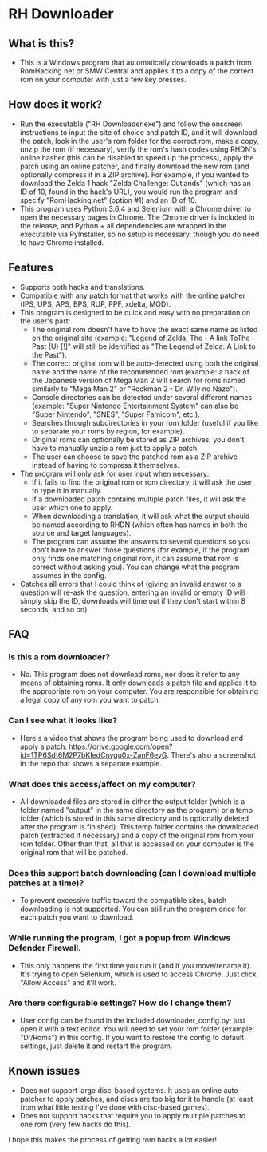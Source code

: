 # RH Downloader
## What is this?
- This is a Windows program that automatically downloads a patch from RomHacking.net or SMW Central and applies it to a copy of the correct rom on your computer with just a few key presses.

## How does it work?
- Run the executable ("RH Downloader.exe") and follow the onscreen instructions to input the site of choice and patch ID, and it will download the patch, look in the user's rom folder for the correct rom, make a copy, unzip the rom (if necessary), verify the rom's hash codes using RHDN's online hasher (this can be disabled to speed up the process), apply the patch using an online patcher, and finally download the new rom (and optionally compress it in a ZIP archive). For example, if you wanted to download the Zelda 1 hack "Zelda Challenge: Outlands" (which has an ID of 10, found in the hack's URL), you would run the program and specify "RomHacking.net" (option #1) and an ID of 10.
- This program uses Python 3.6.4 and Selenium with a Chrome driver to open the necessary pages in Chrome. The Chrome driver is included in the release, and Python + all dependencies are wrapped in the executable via PyInstaller, so no setup is necessary, though you do need to have Chrome installed.

## Features
- Supports both hacks and translations.
- Compatible with any patch format that works with the online patcher (IPS, UPS, APS, BPS, RUP, PPF, xdelta, MOD).
- This program is designed to be quick and easy with no preparation on the user's part:
    - The original rom doesn't have to have the exact same name as listed on the original site (example: "Legend of Zelda, The - A link ToThe Past (U) [!]" will still be identified as "The Legend of Zelda: A Link to the Past").
    - The correct original rom will be auto-detected using both the original name and the name of the recommended rom (example: a hack of the Japanese version of Mega Man 2 will search for roms named similarly to "Mega Man 2" or "Rockman 2 - Dr. Wily no Nazo").
    - Console directories can be detected under several different names (example: "Super Nintendo Entertainment System" can also be "Super Nintendo", "SNES", "Super Famicom", etc.).
    - Searches through subdirectories in your rom folder (useful if you like to separate your roms by region, for example).
    - Original roms can optionally be stored as ZIP archives; you don't have to manually unzip a rom just to apply a patch.
    - The user can choose to save the patched rom as a ZIP archive instead of having to compress it themselves.
- The program will only ask for user input when necessary:
    - If it fails to find the original rom or rom directory, it will ask the user to type it in manually.
    - If a downloaded patch contains multiple patch files, it will ask the user which one to apply.
    - When downloading a translation, it will ask what the output should be named according to RHDN (which often has names in both the source and target languages).
    - The program can assume the answers to several questions so you don't have to answer those questions (for example, if the program only finds one matching original rom, it can assume that rom is correct without asking you). You can change what the program assumes in the config.
- Catches all errors that I could think of (giving an invalid answer to a question will re-ask the question, entering an invalid or empty ID will simply skip the ID, downloads will time out if they don't start within 8 seconds, and so on).

## FAQ
### Is this a rom downloader?
- No. This program does not download roms, nor does it refer to any means of obtaining roms. It only downloads a patch file and applies it to the appropriate rom on your computer. You are responsible for obtaining a legal copy of any rom you want to patch.
### Can I see what it looks like?
- Here's a video that shows the program being used to download and apply a patch: https://drive.google.com/open?id=1TP6Sdt6M2P7bKIedCnygu0x-ZanF6eyG. There's also a screenshot in the repo that shows a separate example.
### What does this access/affect on my computer?
- All downloaded files are stored in either the output folder (which is a folder named "output" in the same directory as the program) or a temp folder (which is stored in this same directory and is optionally deleted after the program is finished). This temp folder contains the downloaded patch (extracted if necessary) and a copy of the original rom from your rom folder. Other than that, all that is accessed on your computer is the original rom that will be patched.
### Does this support batch downloading (can I download multiple patches at a time)?
- To prevent excessive traffic toward the compatible sites, batch downloading is not supported. You can still run the program once for each patch you want to download.
### While running the program, I got a popup from Windows Defender Firewall.
- This only happens the first time you run it (and if you move/rename it). It's trying to open Selenium, which is used to access Chrome. Just click "Allow Access" and it'll work.
### Are there configurable settings? How do I change them?
- User config can be found in the included downloader_config.py; just open it with a text editor. You will need to set your rom folder (example: "D:/Roms") in this config. If you want to restore the config to default settings, just delete it and restart the program.

## Known issues
- Does not support large disc-based systems. It uses an online auto-patcher to apply patches, and discs are too big for it to handle (at least from what little testing I've done with disc-based games).
- Does not support hacks that require you to apply multiple patches to one rom (very few hacks do this).

I hope this makes the process of getting rom hacks a lot easier!
